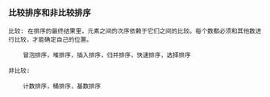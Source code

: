 ### 比较排序和非比较排序

    比较: 在排序的最终结果里，元素之间的次序依赖于它们之间的比较。每个数都必须和其他数进行比较，才能确定自己的位置。    
        
        冒泡排序，堆排序，插入排序，归并排序，快速排序，选择排序
        
    非比较:  
    
        计数排序，桶排序，基数排序
        